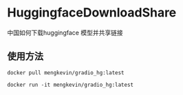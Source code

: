 # HuggingfaceDownloadShare
中国如何下载huggingface 模型并共享链接




## 使用方法

```
docker pull mengkevin/gradio_hg:latest

docker run -it mengkevin/gradio_hg:latest
```